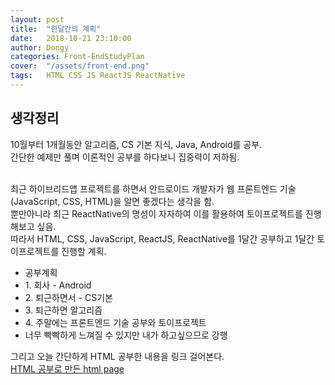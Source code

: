 ```yaml
---
layout: post
title:  "한달간의 계획"
date:   2018-10-21 23:10:00
author: Dongy
categories: Front-EndStudyPlan
cover:  "/assets/front-end.png"
tags:	HTML CSS JS ReactJS ReactNative
---
```


## 생각정리

10월부터 1개월동안 알고리즘, CS 기본 지식, Java, Android를 공부.<br>
간단한 예제만 풀며 이론적인 공부를 하다보니 집중력이 저하됨.<br><br>

최근 하이브리드앱 프로젝트를 하면서 안드로이드 개발자가 웹 프론트엔드 기술(JavaScript, CSS, HTML)을 알면 좋겠다는 생각을 함.<br>
뿐만아니라 최근 ReactNative의 명성이 자자하여 이를 활용하여 토이프로젝트를 진행해보고 싶음.<br>
따라서 HTML, CSS, JavaScript, ReactJS, ReactNative를 1달간 공부하고 1달간 토이프로젝트를 진행할 계획.<br>


<ul>
<li>공부계획</li>
<li> 1. 회사 - Android </li>
<li> 2. 퇴근하면서 - CS기본 </li>
<li> 3. 퇴근하면 알고리즘 </li>
<li> 4. 주말에는 프론트엔드 기술 공부와 토이프로젝트 </li>
<li> 너무 빡빡하게 느껴질 수 있지만 내가 하고싶으므로 강행 </li>
</ul>

그리고 오늘 간단하게 HTML 공부한 내용을 링크 걸어본다.<br>
[HTML 공부로 만든 html page][html]<br>

[html]: https://dongyyy.github.io/html.html

